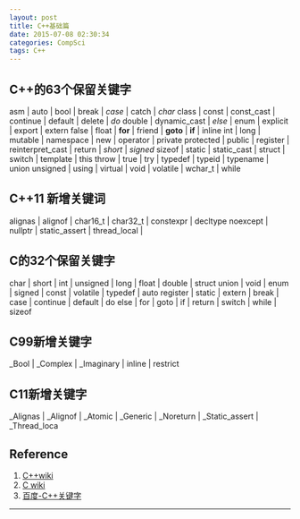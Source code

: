 ```yaml
---
layout: post
title: C++基础篇
date: 2015-07-08 02:30:34
categories: CompSci
tags: C++
---
```


## C++的63个保留关键字

asm | auto | bool | break | *case* | catch | *char* 
class | const | const\_cast | continue | default | delete | *do* 
double | dynamic\_cast | *else* | enum | explicit | export | extern 
false | float | **for** | friend | **goto** | **if** | inline 
int | long | mutable | namespace | new | operator | private 
protected | public | register | reinterpret\_cast | return | *short* | *signed*
sizeof | static | static\_cast | struct | switch | template | this
throw | true | try | typedef | typeid | typename | union 
unsigned | using | virtual | void | volatile | wchar\_t | while

## C++11 新增关键词

alignas | alignof | char16\_t | char32\_t | constexpr | decltype 
noexcept | nullptr | static\_assert | thread\_local | 

## C的32个保留关键字

char | short | int | unsigned | long | float | double | struct
union | void | enum | signed | const | volatile | typedef | auto
register | static | extern | break | case | continue | default | do
else | for | goto | if | return | switch | while | sizeof

## C99新增关键字

_Bool | _Complex | _Imaginary | inline | restrict

## C11新增关键字

_Alignas | _Alignof | _Atomic | _Generic | _Noreturn | \_Static\_assert | \_Thread\_loca


## Reference

1. [C++wiki](https://zh.wikipedia.org/zh-cn/C++)
2. [C wiki](https://zh.wikipedia.org/wiki/C%E8%AF%AD%E8%A8%80)
3. [百度-C++关键字](http://baike.baidu.com/view/3111818.htm#reference-[1]-3111818-wrap)

---
